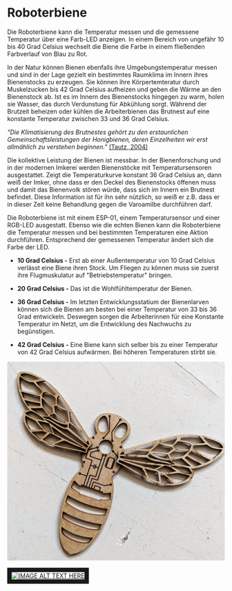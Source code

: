# Roboterbiene
Die Roboterbiene kann die Temperatur messen und die gemessene Temperatur über eine Farb-LED anzeigen. In einem Bereich von ungefähr 10 bis 40 Grad Celsius wechselt die Biene die Farbe in einem fließenden Farbverlauf von Blau zu Rot. 

In der Natur können Bienen ebenfalls ihre Umgebungstemperatur messen und sind in der Lage gezielt ein bestimmtes Raumklima im 
Innern ihres Bienenstocks zu erzeugen. Sie können ihre Körpertemteratur durch Muskelzucken bis 42 Grad Celsius aufheizen und geben die Wärme an den Bienenstock ab. Ist es im Innern des Bienenstocks hingegen zu warm, holen sie Wasser, das durch Verdunstung für Abkühlung sorgt. Während der Brutzeit beheizen oder kühlen die Arbeiterbienen das Brutnest auf eine konstante Temperatur
zwischen 33 und 36 Grad Celsius. 

*"Die Klimatisierung des Brutnestes gehört zu den erstaunlichen Gemeinschaftsleistungen der
Honigbienen, deren Einzelheiten wir erst allmählich zu verstehen beginnen."*
[(Tautz, 2004)](http://www.bienenmachenschule.de/pdf/Heizerbienen.pdf/ "Raumklimatisierung: Meisterleistung der Honigbienen, PDF")

Die kollektive Leistung der Bienen ist messbar. In der Bienenforschung und in der modernen Imkerei werden Bienenstöcke mit
Temperatursensoren ausgestattet. Zeigt die Temperaturkurve konstant 36 Grad Celsius an, dann weiß der Imker, ohne dass er den Deckel des Bienenstocks öffenen muss und damit das Bienenvolk stören würde, dass sich im Innern ein Brutnest befindet. Diese Information ist für ihn sehr nützlich, so weiß er z.B. dass er in dieser Zeit keine Behandlung gegen die Varoamilbe durchführen darf. 

Die Roboterbiene ist mit einem ESP-01, einem Temperatursensor und einer RGB-LED ausgestatt. Ebenso wie die echten Bienen kann die Roboterbiene die Temperatur messen und bei bestimmten Temperaturen eine Aktion durchführen. Entsprechend der gemessenen Temperatur
ändert sich die Farbe der LED.

* **10 Grad Celsius -** Erst ab einer Außentemperatur von 10 Grad Celsius verlässt eine Biene ihren Stock. Um Fliegen zu können
muss sie zuerst ihre Flugmuskulatur auf "Betriebstemperatur" bringen.

* **20 Grad Celsius -** Das ist die Wohlfühltemperatur der Bienen. 

* **36 Grad Celsius -** Im letzten Entwicklungsstatium der Bienenlarven können sich die Bienen am besten bei einer Temperatur 
von 33 bis 36 Grad entwickeln. Deswegen sorgen die Arbeiterinnen für eine Konstante Temperatur im Netzt, um die Entwicklung
des Nachwuchs zu begünstigen. 

* **42 Grad Celsius -** Eine Biene kann sich selber bis zu einer Temperatur von 42 Grad Celsius aufwärmen. Bei höheren Temperaturen stirbt sie.

![Bild](https://github.com/mnebuhr/roboterbiene/blob/master/media/Lasercut.jpg)

<a href="https://www.youtube.com/watch?v=u_Zq1QxhNWY" target="_blank"><img src="http://img.youtube.com/vi/watch?v=u_Zq1QxhNWY/0.jpg" 
alt="IMAGE ALT TEXT HERE" width="240" height="180" border="10" /></a>


